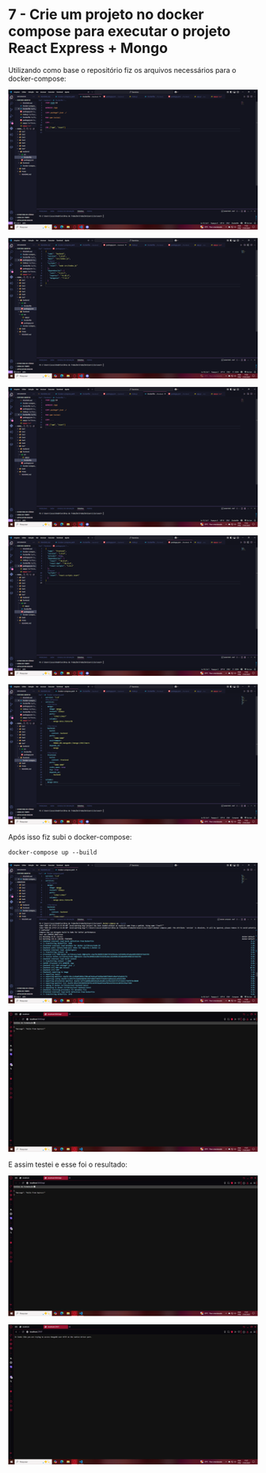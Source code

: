 # 7 - Crie um projeto no docker compose para executar o projeto React Express + Mongo

Utilizando como base o repositório fiz os arquivos necessários para o docker-compose:

![print 7.1](/Prints/7.1.png)

![print 7.2](/Prints/7.2.png)

![print 7.3](/Prints/7.3.png)

![print 7.4](/Prints/7.4.png)

![print 7.5](/Prints/7.5.png)

Após isso fiz subi o docker-compose:
```
docker-compose up --build
```
![print 7.6](/Prints/7.6.png)

![print 7.7](/Prints/7.8.png)

E assim testei e esse foi o resultado:

![print 7.8](/Prints/7.8.png)

![print 7.9](/Prints/7.9.png)